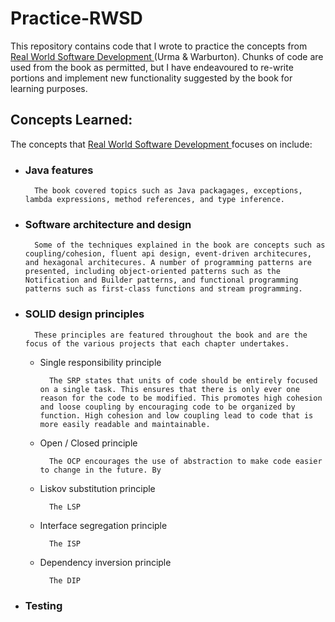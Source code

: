 # Practice-RWSD
This repository contains code that I wrote to practice the concepts from <u> Real World Software Development </u> (Urma &amp; Warburton). Chunks of code are used from the book as permitted, but I have endeavoured to re-write portions and implement new functionality suggested by the book for learning purposes.

## Concepts Learned:
The concepts that <u> Real World Software Development </u> focuses on include:

* ### Java features

        The book covered topics such as Java packagages, exceptions, lambda expressions, method references, and type inference.

* ### Software architecture and design

        Some of the techniques explained in the book are concepts such as coupling/cohesion, fluent api design, event-driven architecures, and hexagonal architecures. A number of programming patterns are presented, including object-oriented patterns such as the Notification and Builder patterns, and functional programming patterns such as first-class functions and stream programming.

* ### SOLID design principles

        These principles are featured throughout the book and are the focus of the various projects that each chapter undertakes.

    * Single responsibility principle
        
            The SRP states that units of code should be entirely focused on a single task. This ensures that there is only ever one reason for the code to be modified. This promotes high cohesion and loose coupling by encouraging code to be organized by function. High cohesion and low coupling lead to code that is more easily readable and maintainable.

    * Open / Closed principle

            The OCP encourages the use of abstraction to make code easier to change in the future. By 

    * Liskov substitution principle

            The LSP

    * Interface segregation principle

            The ISP

    * Dependency inversion principle

            The DIP

* ### Testing